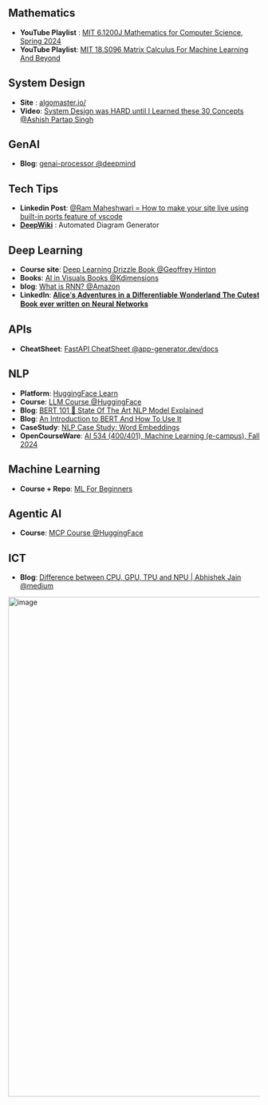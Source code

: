 

## Mathematics
- **YouTube Playlist** : [MIT 6.1200J Mathematics for Computer Science, Spring 2024](https://www.youtube.com/playlist?list=PLUl4u3cNGP61VNvICqk2HXJTonnKgAc9d)
- **YouTube Playlist**: [MIT 18.S096 Matrix Calculus For Machine Learning And Beyond](https://www.youtube.com/playlist?list=PLUl4u3cNGP62EaLLH92E_VCN4izBKK6OE)


## System Design
- **Site** : [algomaster.io/](https://algomaster.io/)
- **Video**: [System Design was HARD until I Learned these 30 Concepts @Ashish Partap Singh](https://www.youtube.com/watch?v=s9Qh9fWeOAk)

## GenAI
- **Blog**: [genai-processor @deepmind](https://developers.googleblog.com/en/genai-processors/)

## Tech Tips
- **Linkedin Post**: [@Ram Maheshwari = How to make your site live using built-in ports feature of vscode](https://www.linkedin.com/posts/rammcodes_html-css-javascript-ugcPost-7347161529860907008-mklg?utm_source=share&utm_medium=member_desktop&rcm=ACoAAEQCkOUBNA-E4AXpsYEvBxIlzGaGNCumDt4)
- **[DeepWiki](https://deepwiki.com/nadirhussainnn/nlp-py-autocompletion/2-system-architecture)** : Automated Diagram Generator 

## Deep Learning
- **Course site**: [Deep Learning Drizzle Book @Geoffrey Hinton](https://deep-learning-drizzle.github.io/)
-  **Books**: [AI in Visuals Books @Kdimensions](https://kdimensions.com/)
- **blog**: [What is RNN? @Amazon](https://aws.amazon.com/what-is/recurrent-neural-network/)
- **LinkedIn**: [𝐀𝐥𝐢𝐜𝐞’𝐬 𝐀𝐝𝐯𝐞𝐧𝐭𝐮𝐫𝐞𝐬 𝐢𝐧 𝐚 𝐃𝐢𝐟𝐟𝐞𝐫𝐞𝐧𝐭𝐢𝐚𝐛𝐥𝐞 𝐖𝐨𝐧𝐝𝐞𝐫𝐥𝐚𝐧𝐝 𝐓𝐡𝐞 𝐂𝐮𝐭𝐞𝐬𝐭 𝐁𝐨𝐨𝐤 𝐞𝐯𝐞𝐫 𝐰𝐫𝐢𝐭𝐭𝐞𝐧 𝐨𝐧 𝐍𝐞𝐮𝐫𝐚𝐥 𝐍𝐞𝐭𝐰𝐨𝐫𝐤𝐬](https://www.linkedin.com/posts/iamarifalam_deep-learning-adventures-book-ugcPost-7347247607959719936-v51E?utm_source=share&utm_medium=member_desktop&rcm=ACoAAEQCkOUBNA-E4AXpsYEvBxIlzGaGNCumDt4)



## APIs
- **CheatSheet**: [FastAPI CheatSheet @app-generator.dev/docs](https://app-generator.dev/docs/technologies/fastapi/cheatsheet.html)



## NLP
- **Platform**: [HuggingFace Learn](https://huggingface.co/learn)
- **Course**: [LLM Course @HuggingFace](https://huggingface.co/learn/llm-course/chapter0/1?fw=pt)
- **Blog**: [BERT 101 🤗 State Of The Art NLP Model Explained](https://huggingface.co/blog/bert-101)
- **Blog**: [An Introduction to BERT And How To Use It](https://wandb.ai/mukilan/BERT_Sentiment_Analysis/reports/An-Introduction-to-BERT-And-How-To-Use-It--VmlldzoyNTIyOTA1)
- **CaseStudy**: [NLP Case Study: Word Embeddings](https://web.engr.oregonstate.edu/~huanlian/teaching/ML/2024fall/unit4/word_embeddings.html#exploration-4.2-nlp-case-study-word-embeddings)
- **OpenCourseWare**: [AI 534 (400/401), Machine Learning (e-campus), Fall 2024](https://web.engr.oregonstate.edu/~huanlian/teaching/ML/2024fall/)


## Machine Learning
- **Course + Repo**: [ML For Beginners](https://github.com/microsoft/ML-For-Beginners)


## Agentic AI
- **Course**: [MCP Course @HuggingFace](https://huggingface.co/learn/mcp-course/unit0/introduction)



## ICT 
- **Blog**: [Difference between CPU, GPU, TPU and NPU | Abhishek Jain @medium](https://medium.com/@abhishekjainindore24/difference-between-cpu-gpu-tpu-and-npu-09fca09f0bb6)

<img width="800" height="1000" alt="image" src="https://github.com/user-attachments/assets/90c0ab0f-d410-4ef5-ada3-8ce21e2ae056" />

